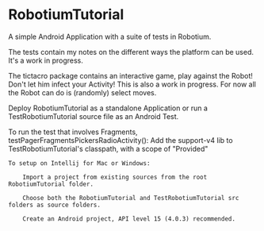 RobotiumTutorial
================

A simple Android Application with a suite of tests in Robotium.

The tests contain my notes on the different ways the platform can be used.  It's a work in progress.

The tictacro package contains an interactive game, play against the Robot! Don't let him infect your Activity! This is also a work in progress. For now all the Robot can do is (randomly) select moves.

Deploy RobotiumTutorial as a standalone Application or run a TestRobotiumTutorial source file as an Android Test.

To run the test that involves Fragments, testPagerFragmentsPickersRadioActivity():
Add the support-v4 lib to TestRobotiumTutorial's classpath, with a scope of "Provided"



    To setup on Intellij for Mac or Windows:

        Import a project from existing sources from the root RobotiumTutorial folder.

        Choose both the RobotiumTutorial and TestRobotiumTutorial src folders as source folders.

        Create an Android project, API level 15 (4.0.3) recommended.

